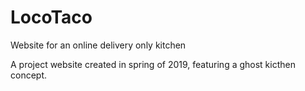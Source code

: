 # LocoTaco
Website for an online delivery only kitchen

A project website created in spring of 2019, featuring a ghost kicthen concept.   
